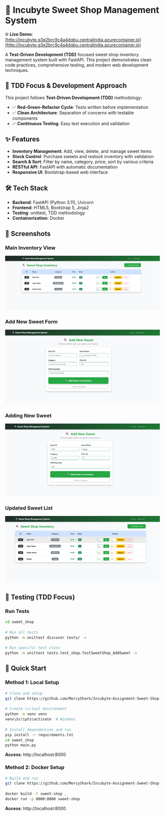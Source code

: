 # 🍭 Incubyte Sweet Shop Management System

🌐 **Live Demo**: [http://incubyte.g3e2brc9c4a4dqbu.centralindia.azurecontainer.io](http://incubyte.g3e2brc9c4a4dqbu.centralindia.azurecontainer.io)

A **Test-Driven Development (TDD)** focused sweet shop inventory management system built with FastAPI. This project demonstrates clean code practices, comprehensive testing, and modern web development techniques.

## 🎯 TDD Focus & Development Approach

This project follows **Test-Driven Development (TDD)** methodology:

- ✅ **Red-Green-Refactor Cycle**: Tests written before implementation
- ✅ **Clean Architecture**: Separation of concerns with testable components
- ✅ **Continuous Testing**: Easy test execution and validation

## ✨ Features

- **Inventory Management**: Add, view, delete, and manage sweet items
- **Stock Control**: Purchase sweets and restock inventory with validation
- **Search & Sort**: Filter by name, category, price; sort by various criteria
- **RESTful API**: FastAPI with automatic documentation
- **Responsive UI**: Bootstrap-based web interface

## 🛠 Tech Stack

- **Backend**: FastAPI (Python 3.11), Uvicorn
- **Frontend**: HTML5, Bootstrap 5, Jinja2
- **Testing**: unittest, TDD methodology
- **Containerization**: Docker

## 📸 Screenshots

### Main Inventory View
![Sweet Shop Inventory](docs/image.png)

### Add New Sweet Form
![Add Sweet Form](docs/image-1.png)

### Adding New Sweet
![Purchase Restock Interface](docs/image-2.png)

### Updated Sweet List
![Updated Sweet List](docs/image-3.png)

## 🧪 Testing (TDD Focus)

### Run Tests
```bash
cd sweet_shop

# Run all tests
python -m unittest discover tests/ -v

# Run specific test class
python -m unittest tests.test_shop.TestSweetShop_AddSweet -v
```

## 🚀 Quick Start

### Method 1: Local Setup

```bash
# Clone and setup
git clone https://github.com/MercyShark/Incubyte-Assignment-Sweet-Shop-Management-System.git . 

# Create virtual environment
python -m venv venv
venv\Scripts\activate  # Windows

# Install dependencies and run
pip install -r requirements.txt
cd sweet_shop
python main.py
```

**Access**: http://localhost:8000

### Method 2: Docker Setup

```bash
# Build and run
git clone https://github.com/MercyShark/Incubyte-Assignment-Sweet-Shop-Management-System.git . 

docker build -t sweet-shop .
docker run -p 8000:8000 sweet-shop
```

**Access**: http://localhost:8000
